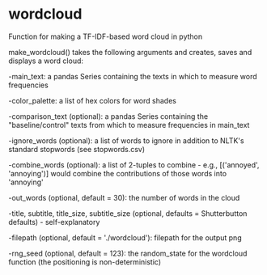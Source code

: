 # wordcloud
Function for making a TF-IDF-based word cloud in python

make_wordcloud() takes the following arguments and creates, saves and displays a word cloud:

-main_text: a pandas Series containing the texts in which to measure word frequencies

-color_palette: a list of hex colors for word shades

-comparison_text (optional): a pandas Series containing the "baseline/control" texts from which to measure frequencies in main_text

-ignore_words (optional): a list of words to ignore in addition to NLTK's standard stopwords (see stopwords.csv)

-combine_words (optional): a list of 2-tuples to combine - e.g., [('annoyed', 'annoying')] would combine the contributions of those words into 'annoying'

-out_words (optional, default = 30): the number of words in the cloud

-title, subtitle, title_size, subtitle_size (optional, defaults = Shutterbutton defaults) - self-explanatory

-filepath (optional, default = './wordcloud'): filepath for the output png

-rng_seed (optional, default = 123): the random_state for the wordcloud function (the positioning is non-deterministic)
